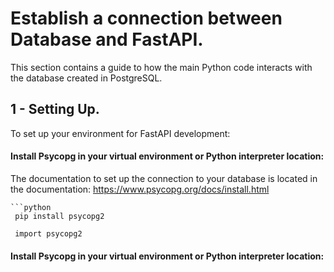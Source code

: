 # Establish a connection between Database and FastAPI. 

This section contains a guide to how the main Python code interacts with the database created in PostgreSQL. 

## 1 - Setting Up.

To set up your environment for FastAPI development:

#### Install Psycopg in your virtual environment or Python interpreter location:

The documentation to set up the connection to your database is located in the documentation: <link>https://www.psycopg.org/docs/install.html</link>


    ```python
     pip install psycopg2

     import psycopg2

    
#### Install Psycopg in your virtual environment or Python interpreter location:
